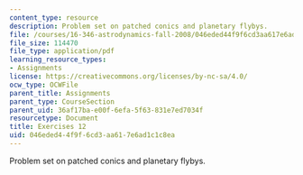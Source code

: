```yaml
---
content_type: resource
description: Problem set on patched conics and planetary flybys.
file: /courses/16-346-astrodynamics-fall-2008/046eded44f9f6cd3aa617e6ad1c1c8ea_ex_12.pdf
file_size: 114470
file_type: application/pdf
learning_resource_types:
- Assignments
license: https://creativecommons.org/licenses/by-nc-sa/4.0/
ocw_type: OCWFile
parent_title: Assignments
parent_type: CourseSection
parent_uid: 36af17ba-e00f-6efa-5f63-831e7ed7034f
resourcetype: Document
title: Exercises 12
uid: 046eded4-4f9f-6cd3-aa61-7e6ad1c1c8ea
---
```

Problem set on patched conics and planetary flybys.